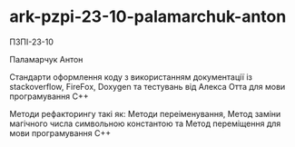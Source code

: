 # ark-pzpi-23-10-palamarchuk-anton

ПЗПІ-23-10

Паламарчук Антон

Стандарти оформлення коду з використанням документації із stackoverflow, FireFox, Doxygen та тестувань від Алекса Отта для мови програмування С++

Методи рефакторингу такі як: Методи переіменування, Метод заміни магічного числа символьною константою та Метод переміщення для мови програмування С++
